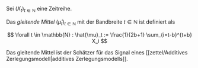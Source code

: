 Sei $(X_t)_{t \in \mathbb{N}}$ eine Zeitreihe.

Das *gleitende Mittel* $(\hat{\mu}_t)_{t \in \mathbb{N}}$ mit der Bandbreite $t \in \mathbb{N}$ ist definiert als

$$
	\forall t \in \mathbb{N} : \hat{\mu}_t := \frac{1}{2b+1} \sum_{i=t-b}^{t+b} X_i
$$

Das gleitende Mittel ist der Schätzer für das Signal eines [[zettel/Additives Zerlegungsmodell|additives Zerlegungsmodells]].